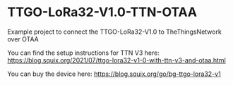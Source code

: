 # TTGO-LoRa32-V1.0-TTN-OTAA
Example project to connect the TTGO-LoRa32-V1.0 to TheThingsNetwork over OTAA

You can find the setup instructions for TTN V3 here: https://blog.squix.org/2021/07/ttgo-lora32-v1-0-with-ttn-v3-and-otaa.html

You can buy the device here: https://blog.squix.org/go/bg-ttgo-lora32-v1
